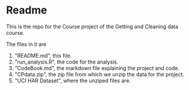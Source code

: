 # Readme

This is the repo for the Course project of the Getting and Cleaning data course.

The files in it are

1. "README.md", this file. 
2. "run_analysis.R", the code for the analysis.
3. "CodeBook.md", the markdown file explaining the project and code.
4. "CPdata.zip", the zip file from which we unzip the data for the project. 
5. "UCI HAR Dataset", where the unziped files are. 